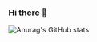 ### Hi there 👋

![Anurag's GitHub stats](https://github-readme-stats.vercel.app/api?username=Ben-EJ&count_private=true)

